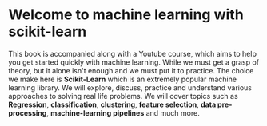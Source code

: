 # Welcome to machine learning with scikit-learn

This book is accompanied along with a Youtube course, which aims to help you get started quickly with machine learning. While we must get a grasp of theory, but it alone isn't enough and we must put it to practice. The choice we make here is **Scikit-Learn** which is an extremely popular machine learning library. We will explore, discuss, practice and understand various approaches to solving real life problems. We will cover topics such as **Regression**, **classification**, **clustering**, **feature selection**, **data pre-processing**, **machine-learning pipelines** and much more.
